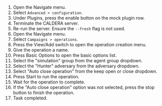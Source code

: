 1. Open the Navigate menu.
1. Select `Advanced > configuration`.
1. Under Plugins, press the enable button on the mock plugin row.
1. Terminate the CALDERA server.
1. Re-run the server. Ensure the `--fresh` flag is not used.
1. Open the Navigate menu.
1. Select `Campaigns > operations`.
1. Press the View/Add switch to open the operation creation menu.
1. Give the operation a name.
1. Press Basic Options to open the basic options list.
1. Select the "simulation" group from the agent group dropdown.
1. Select the "Hunter" adversary from the adversary dropdown.
1. Select "Auto close operation" from the keep open or close dropdown.
1. Press Start to run the operation.
1. Wait for the operation to complete.
1. If the "Auto close operation" option was not selected, press the stop button to finish the operation.
1. Task completed.
